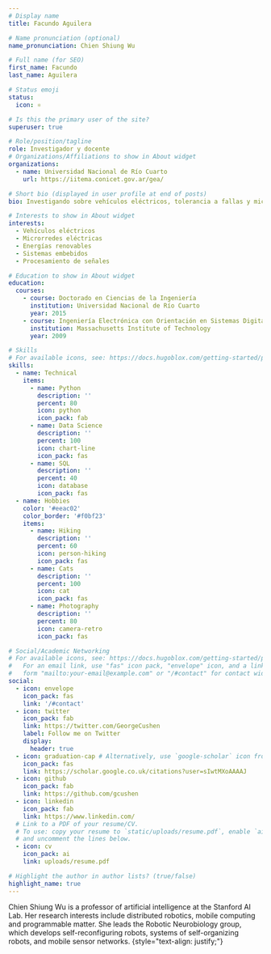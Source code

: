 ```yaml
---
# Display name
title: Facundo Aguilera

# Name pronunciation (optional)
name_pronunciation: Chien Shiung Wu

# Full name (for SEO)
first_name: Facundo
last_name: Aguilera

# Status emoji
status: 
  icon: ⚛

# Is this the primary user of the site?
superuser: true

# Role/position/tagline
role: Investigador y docente
# Organizations/Affiliations to show in About widget
organizations:
  - name: Universidad Nacional de Río Cuarto
    url: https://iitema.conicet.gov.ar/gea/

# Short bio (displayed in user profile at end of posts)
bio: Investigando sobre vehículos eléctricos, tolerancia a fallas y microrredes eléctricas.

# Interests to show in About widget
interests:
  - Vehículos eléctricos
  - Microrredes eléctricas
  - Energías renovables
  - Sistemas embebidos
  - Procesamiento de señales

# Education to show in About widget
education:
  courses:
    - course: Doctorado en Ciencias de la Ingeniería
      institution: Universidad Nacional de Río Cuarto
      year: 2015
    - course: Ingeniería Electrónica con Orientación en Sistemas Digitales
      institution: Massachusetts Institute of Technology
      year: 2009 

# Skills
# For available icons, see: https://docs.hugoblox.com/getting-started/page-builder/#icons
skills:
  - name: Technical
    items:
      - name: Python
        description: ''
        percent: 80
        icon: python
        icon_pack: fab
      - name: Data Science
        description: ''
        percent: 100
        icon: chart-line
        icon_pack: fas
      - name: SQL
        description: ''
        percent: 40
        icon: database
        icon_pack: fas
  - name: Hobbies
    color: '#eeac02'
    color_border: '#f0bf23'
    items:
      - name: Hiking
        description: ''
        percent: 60
        icon: person-hiking
        icon_pack: fas
      - name: Cats
        description: ''
        percent: 100
        icon: cat
        icon_pack: fas
      - name: Photography
        description: ''
        percent: 80
        icon: camera-retro
        icon_pack: fas

# Social/Academic Networking
# For available icons, see: https://docs.hugoblox.com/getting-started/page-builder/#icons
#   For an email link, use "fas" icon pack, "envelope" icon, and a link in the
#   form "mailto:your-email@example.com" or "/#contact" for contact widget.
social:
  - icon: envelope
    icon_pack: fas
    link: '/#contact'
  - icon: twitter
    icon_pack: fab
    link: https://twitter.com/GeorgeCushen
    label: Follow me on Twitter
    display:
      header: true
  - icon: graduation-cap # Alternatively, use `google-scholar` icon from `ai` icon pack
    icon_pack: fas
    link: https://scholar.google.co.uk/citations?user=sIwtMXoAAAAJ
  - icon: github
    icon_pack: fab
    link: https://github.com/gcushen
  - icon: linkedin
    icon_pack: fab
    link: https://www.linkedin.com/
  # Link to a PDF of your resume/CV.
  # To use: copy your resume to `static/uploads/resume.pdf`, enable `ai` icons in `params.yaml`,
  # and uncomment the lines below.
  - icon: cv
    icon_pack: ai
    link: uploads/resume.pdf

# Highlight the author in author lists? (true/false)
highlight_name: true
---
```


Chien Shiung Wu is a professor of artificial intelligence at the Stanford AI Lab. Her research interests include distributed robotics, mobile computing and programmable matter. She leads the Robotic Neurobiology group, which develops self-reconfiguring robots, systems of self-organizing robots, and mobile sensor networks.
{style="text-align: justify;"}
